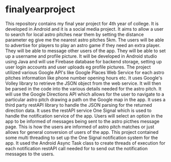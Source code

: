 # finalyearproject
This repository contains my final year project for 4th year of college. It is developed in Android and it is a social media project.
It aims to allow a user to search for local astro pitches near them by setting the distance parameter eg give me the nearest astro pitches
5km. The users will be able to advertise for players to play an astro game if they need an extra player. They will be able to message other
users of the app. They will be able to set up a username and profile picture. It will be developed in Android studio using Java and will use
Firebase database for backend storage, setting up user login accounts and user uploads eg profile pictures. The project utilized various Google API's like Google Places Web Service for each astro pitches information like phone number opening hours etc. It uses Google's Volley library to retrieve the JSON object from the web service. It will then be parsed in the code into the various details needed for the astro pitch. It will use the Google Directions API which allows for the user to navigate to a particular astro pitch drawing a path on the Google map in the app. It uses a third party restAPI library to handle the JSON parsing for the returned direction data. It uses the restAPI service One Signal which is used to handle the notification service of the app. Users will select an option in the app to be informed of messages being sent to the astro picthes message page. This is how the users are informed of astro pitch matches or just allows for general conversion of users of the app. This project contained some multi threading to set up the One Signal notification system for the app. It used the Android Async Task class to create threads of execution for each notification restAPI call needed for to send out the notification messages to the users.
